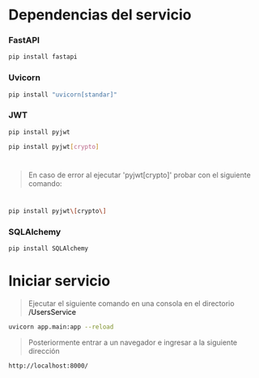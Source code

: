 # Dependencias del servicio
### FastAPI

```sh
pip install fastapi
```
### Uvicorn

```sh
pip install "uvicorn[standar]"
```

### JWT

```sh
pip install pyjwt
```
```sh
pip install pyjwt[crypto]
```
#
> En caso de error al ejecutar 'pyjwt[crypto]' probar con el siguiente comando:
#
```sh
pip install pyjwt\[crypto\]
```

### SQLAlchemy

```sh
pip install SQLAlchemy
```

# Iniciar servicio

>Ejecutar el siguiente comando en una consola en el directorio <span style="color:#000">/UsersService</style>

```sh
uvicorn app.main:app --reload
```
>Posteriormente entrar a un navegador e ingresar a la siguiente dirección
```http
http://localhost:8000/
```
